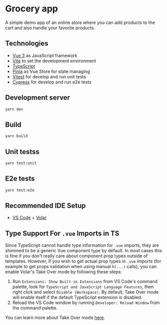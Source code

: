 # Grocery app
A simple demo app of an online store where you can add products to the cart and also handle your favorite products.
## Technologies
- [Vue 3](https://vuejs.org) as JavaScript framework
- [Vite](https://vitejs.dev) to set the development environment
- [TypeScript](https://www.typescriptlang.org)
- [Pinia](https://pinia.vuejs.org/) as Vue Store for state managing
- [Vitest](https://vitest.dev/) for develop and run unit tests
- [Cypress](https://vitejs.dev) for develop and run e2e tests
## Development server
```bash
yarn dev
```
## Build
```bash
yarn build
```
## Unit testss
```bash
yarn test:unit
```

## E2e tests
```bash
yarn test:e2e
```

## Recommended IDE Setup
- [VS Code](https://code.visualstudio.com/) + [Volar](https://marketplace.visualstudio.com/items?itemName=Vue.volar)

## Type Support For `.vue` Imports in TS

Since TypeScript cannot handle type information for `.vue` imports, they are shimmed to be a generic Vue component type by default. In most cases this is fine if you don't really care about component prop types outside of templates. However, if you wish to get actual prop types in `.vue` imports (for example to get props validation when using manual `h(...)` calls), you can enable Volar's Take Over mode by following these steps:

1. Run `Extensions: Show Built-in Extensions` from VS Code's command palette, look for `TypeScript and JavaScript Language Features`, then right click and select `Disable (Workspace)`. By default, Take Over mode will enable itself if the default TypeScript extension is disabled.
2. Reload the VS Code window by running `Developer: Reload Window` from the command palette.

You can learn more about Take Over mode [here](https://github.com/johnsoncodehk/volar/discussions/471).
